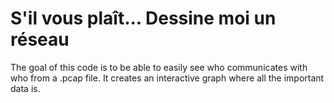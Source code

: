 # S'il vous plaît... Dessine moi un réseau

The goal of this code is to be able to easily see who communicates with who from a .pcap file. It creates an interactive graph where all the important data is.

